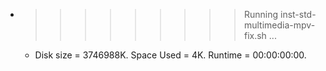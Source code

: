 * >>>>>>>>> Running inst-std-multimedia-mpv-fix.sh ...
  * Disk size = 3746988K. Space Used = 4K. Runtime = 00:00:00:00.
